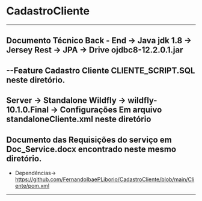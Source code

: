 # CadastroCliente

-----------------------------------------------------------------------------------------------------------------------------------

Documento Técnico Back - End -> Java jdk 1.8 -> Jersey Rest -> JPA -> Drive ojdbc8-12.2.0.1.jar
-----------------------------------------------------------------------------------------------------------------------------------

--Feature Cadastro Cliente CLIENTE_SCRIPT.SQL neste diretório.
-----------------------------------------------------------------------------------------------------------------------------------

Server -> Standalone Wildfly -> wildfly-10.1.0.Final -> Configurações Em arquivo standaloneCliente.xml neste diretório
-----------------------------------------------------------------------------------------------------------------------------------

Documento das Requisições do serviço em Doc_Service.docx encontrado neste mesmo diretório.
-----------------------------------------------------------------------------------------------------------------------------------

* Dependências-> https://github.com/FernandoIbaePLiborio/CadastroCliente/blob/main/Cliente/pom.xml
-----------------------------------------------------------------------------------------------------------------------------------
